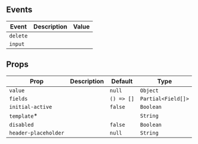 ## Events

| Event    | Description | Value |
| -------- | ----------- | ----- |
| `delete` |             |       |
| `input`  |             |       |

## Props

| Prop                 | Description | Default    | Type               |
| -------------------- | ----------- | ---------- | ------------------ |
| `value`              |             | `null`     | `Object`           |
| `fields`             |             | `() => []` | `Partial<Field[]>` |
| `initial-active`     |             | `false`    | `Boolean`          |
| `template`\*         |             |            | `String`           |
| `disabled`           |             | `false`    | `Boolean`          |
| `header-placeholder` |             | `null`     | `String`           |
